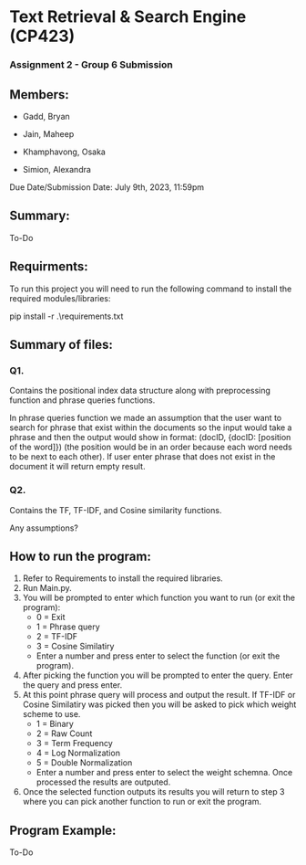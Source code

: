 # Text Retrieval & Search Engine (CP423)

### Assignment 2 - Group 6 Submission

## Members:
- Gadd, Bryan

- Jain, Maheep

- Khamphavong, Osaka

- Simion, Alexandra

Due Date/Submission Date: July 9th, 2023, 11:59pm

## Summary:
To-Do

## Requirments:
To run this project you will need to run the following command to install the required modules/libraries:

pip install -r .\requirements.txt

## Summary of files:
### Q1.
Contains the positional index data structure along with preprocessing function and phrase queries functions.

In phrase queries function we made an assumption that the user want to search for phrase that exist within the documents so the input would take a phrase and then the output would show in format: (docID, {docID: [position of the word]}) (the position would be in an order because each word needs to be next to each other). If user enter phrase that does not exist in the document it will return empty result. 

### Q2.
Contains the TF, TF-IDF, and Cosine similarity functions.

Any assumptions?

## How to run the program:
1. Refer to Requirements to install the required libraries.
2. Run Main.py.
3. You will be prompted to enter which function you want to run (or exit the program):
    - 0 = Exit
    - 1 = Phrase query
    - 2 = TF-IDF
    - 3 = Cosine Similatiry
    - Enter a number and press enter to select the function (or exit the program).
4. After picking the function you will be prompted to enter the query. Enter the query and press enter.
5. At this point phrase query will process and output the result. If TF-IDF or Cosine Similatiry was picked then you will be asked to pick which weight scheme to use.
    - 1 = Binary
    - 2 = Raw Count
    - 3 = Term Frequency
    - 4 = Log Normalization
    - 5 = Double Normalization
    - Enter a number and press enter to select the weight schemna. Once processed the results are outputed.
6. Once the selected function outputs its results you will return to step 3 where you can pick another function to run or exit the program.

## Program Example:
To-Do
